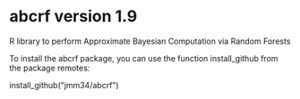 # abcrf version 1.9
R library to perform Approximate Bayesian Computation via Random Forests 

To install the abcrf package, you can use the function install_github from the package remotes:

install_github("jmm34/abcrf")

